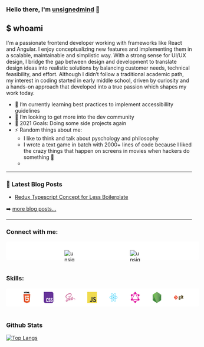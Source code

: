 ### Hello there, I'm [unsignedmind][website] 👋

## \$ whoami

I'm a passionate frontend developer working with frameworks like React and Angular. I enjoy conceptualizing new features and implementing them in a scalable, maintainable and simplistic way. With a strong sense for UI/UX design, I bridge the gap between design and development to translate design ideas into realistic solutions by balancing customer needs, technical feasibility, and effort. Although I didn’t follow a traditional academic path, my interest in coding started in early middle school, driven by curiosity and a hands-on approach that developed into a true passion which shapes my work today.

- 🌱 I’m currently learning best practices to implement accessibillity guidelines
- 👯 I’m looking to get more into the dev community
- 🥅 2021 Goals: Doing some side projects again
- ⚡ Random things about me:
  - I like to think and talk about pyschology and philosophy
  - I wrote a text game in batch with 2000+ lines of code because I liked the crazy things that happen on screens in movies when hackers do something 🤣
  - 

---

### 📕 Latest Blog Posts

<!-- BLOG-POST-LIST:START -->
- [Redux Typescript Concept for Less Boilerplate](https://dev.to/unsignedmind/redux-typescritp-concept-reduce-boilerplate-44fk)
<!-- BLOG-POST-LIST:END -->

➡️ [more blog posts...][dev]

---

### Connect with me:

<div style="display: flex; justify-content: space-evenly; align-items: baseline; background-color: #fff; padding: 10px; width: 100%; height: 30px; border-radius: 5px;">

<div>

[<img align="left" alt="unsignedmind | Portfolio" src="https://www.flaticon.com/svg/static/icons/svg/2111/2111543.svg" height="30" width="30">][website]

</div>

<div>

[<img align="left" alt="unsignedmind | LinkedIn" src="https://cdn-icons-png.flaticon.com/512/174/174857.png " height="30" width="30">][linkedin]

</div>

</div>

<br />

### Skills:

<div style="display: flex; justify-content: space-evenly; align-items: felx-start; background-color: #fff; padding: 10px; width: 100%; height: 30px; border-radius: 5px;">

<img align="left" alt="HTML5" width="26px" src="https://raw.githubusercontent.com/github/explore/80688e429a7d4ef2fca1e82350fe8e3517d3494d/topics/html/html.png" />

<img align="left" alt="CSS3" width="26px" src="https://raw.githubusercontent.com/github/explore/80688e429a7d4ef2fca1e82350fe8e3517d3494d/topics/css/css.png" />

<img align="left" alt="Sass" width="26px" src="https://raw.githubusercontent.com/github/explore/80688e429a7d4ef2fca1e82350fe8e3517d3494d/topics/sass/sass.png" />

<img align="left" alt="JavaScript" width="26px" src="https://raw.githubusercontent.com/github/explore/80688e429a7d4ef2fca1e82350fe8e3517d3494d/topics/javascript/javascript.png" />

<img align="left" alt="React" width="26px" src="https://raw.githubusercontent.com/github/explore/80688e429a7d4ef2fca1e82350fe8e3517d3494d/topics/react/react.png" />

<img align="left" alt="GraphQL" width="26px" src="https://raw.githubusercontent.com/github/explore/80688e429a7d4ef2fca1e82350fe8e3517d3494d/topics/graphql/graphql.png" />

<img align="left" alt="Node.js" width="26px" src="https://raw.githubusercontent.com/github/explore/80688e429a7d4ef2fca1e82350fe8e3517d3494d/topics/nodejs/nodejs.png" />

<img align="left" alt="Git" width="26px" src="https://raw.githubusercontent.com/github/explore/80688e429a7d4ef2fca1e82350fe8e3517d3494d/topics/git/git.png" />

</div>

<br />

### Github Stats

[![Top Langs](https://github-readme-stats.vercel.app/api/top-langs/?username=unsignedmind&layout=compact&hide_border=true)](https://github.com/unsignedmind/github-readme-stats)

[dev]: https://dev.to/unsignedmind
[website]: https://unsignedmind.github.io/
[linkedin]: https://www.linkedin.com/in/niklas-schmidt-6840b635b/
